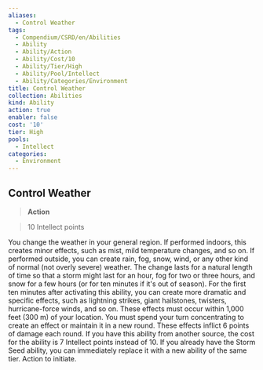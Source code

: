 ```yaml
---
aliases:
  - Control Weather
tags:
  - Compendium/CSRD/en/Abilities
  - Ability
  - Ability/Action
  - Ability/Cost/10
  - Ability/Tier/High
  - Ability/Pool/Intellect
  - Ability/Categories/Environment
title: Control Weather
collection: Abilities
kind: Ability
action: true
enabler: false
cost: '10'
tier: High
pools:
  - Intellect
categories:
  - Environment
---
```

## Control Weather    
>**Action**    
>10 Intellect points  
    
You change the weather in your general region. If performed indoors, this creates minor effects, such as mist, mild temperature changes, and so on. If performed outside, you can create rain, fog, snow, wind, or any other kind of normal (not overly severe) weather. The change lasts for a natural length of time so that a storm might last for an hour, fog for two or three hours, and snow for a few hours (or for ten minutes if it's out of season). For the first ten minutes after activating this ability, you can create more dramatic and specific effects, such as lightning strikes, giant hailstones, twisters, hurricane-force winds, and so on. These effects must occur within 1,000 feet (300 m) of your location. You must spend your turn concentrating to create an effect or maintain it in a new round. These effects inflict 6 points of damage each round. If you have this ability from another source, the cost for the ability is 7 Intellect points instead of 10. If you already have the Storm Seed ability, you can immediately replace it with a new ability of the same tier. Action to initiate.